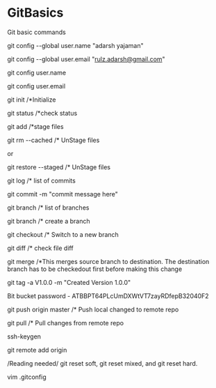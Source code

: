 # GitBasics
Git basic commands

git config --global user.name "adarsh yajaman"

git config --global user.email "rulz.adarsh@gmail.com"

git config user.name

git config user.email

git init  /*Initialize 

git status /*check status

git add <fileName> /*stage files

git rm --cached <fileName> /* UnStage files

or

git restore --staged <filename> /* UnStage files

git log /* list of commits

git commit -m "commit message here" 

git branch /* list of branches

git branch <branchName> /* create a branch

git checkout <branchName> /* Switch to a new branch

git diff <fileName> /* check file diff

git merge <sourceBranchName> /*This merges source branch to destination. The destination branch has to be checkedout first before making this change

git tag -a V1.0.0 -m "Created Version 1.0.0"


Bit bucket password - ATBBPT64PLcUmDXWtVT7zayRDfepB32040F2

git push origin master /* Push local changed to remote repo

git pull /* Pull changes from remote repo

ssh-keygen

git remote add origin <remote repo URL>

/Reading needed/
git reset soft, git reset mixed, and git reset hard.  

vim .gitconfig
